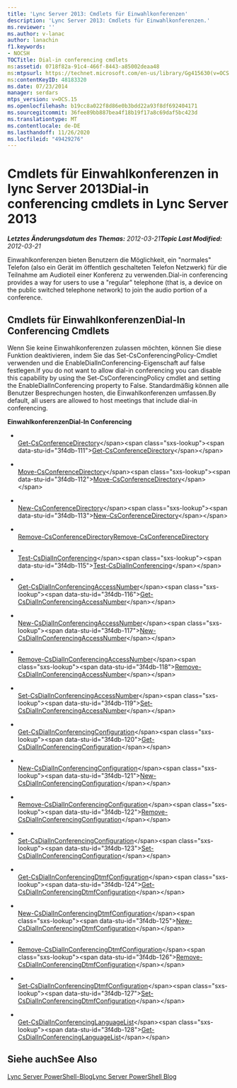 ```yaml
---
title: 'Lync Server 2013: Cmdlets für Einwahlkonferenzen'
description: 'Lync Server 2013: Cmdlets für Einwahlkonferenzen.'
ms.reviewer: ''
ms.author: v-lanac
author: lanachin
f1.keywords:
- NOCSH
TOCTitle: Dial-in conferencing cmdlets
ms:assetid: 0718f82a-91c4-466f-8443-a85002deaa48
ms:mtpsurl: https://technet.microsoft.com/en-us/library/Gg415630(v=OCS.15)
ms:contentKeyID: 48183320
ms.date: 07/23/2014
manager: serdars
mtps_version: v=OCS.15
ms.openlocfilehash: b19cc8a022f8d86e0b3bdd22a93f8df692404171
ms.sourcegitcommit: 36fee89bb887bea4f18b19f17a8c69daf5bc423d
ms.translationtype: MT
ms.contentlocale: de-DE
ms.lasthandoff: 11/26/2020
ms.locfileid: "49429276"
---
```

# <a name="dial-in-conferencing-cmdlets-in-lync-server-2013"></a><span data-ttu-id="3f4db-103">Cmdlets für Einwahlkonferenzen in lync Server 2013</span><span class="sxs-lookup"><span data-stu-id="3f4db-103">Dial-in conferencing cmdlets in Lync Server 2013</span></span>

<div data-xmlns="http://www.w3.org/1999/xhtml">

<div class="topic" data-xmlns="http://www.w3.org/1999/xhtml" data-msxsl="urn:schemas-microsoft-com:xslt" data-cs="https://msdn.microsoft.com/">

<div data-asp="https://msdn2.microsoft.com/asp">



</div>

<div id="mainSection">

<div id="mainBody"><span data-ttu-id="3f4db-104">

<span> </span></span><span class="sxs-lookup"><span data-stu-id="3f4db-104">

<span> </span></span></span>

<span data-ttu-id="3f4db-105">_**Letztes Änderungsdatum des Themas:** 2012-03-21_</span><span class="sxs-lookup"><span data-stu-id="3f4db-105">_**Topic Last Modified:** 2012-03-21_</span></span>

<span data-ttu-id="3f4db-106">Einwahlkonferenzen bieten Benutzern die Möglichkeit, ein "normales" Telefon (also ein Gerät im öffentlich geschalteten Telefon Netzwerk) für die Teilnahme am Audioteil einer Konferenz zu verwenden.</span><span class="sxs-lookup"><span data-stu-id="3f4db-106">Dial-in conferencing provides a way for users to use a "regular" telephone (that is, a device on the public switched telephone network) to join the audio portion of a conference.</span></span>

<div>

## <a name="dial-in-conferencing-cmdlets"></a><span data-ttu-id="3f4db-107">Cmdlets für Einwahlkonferenzen</span><span class="sxs-lookup"><span data-stu-id="3f4db-107">Dial-In Conferencing Cmdlets</span></span>

<span data-ttu-id="3f4db-108">Wenn Sie keine Einwahlkonferenzen zulassen möchten, können Sie diese Funktion deaktivieren, indem Sie das Set-CsConferencingPolicy-Cmdlet verwenden und die EnableDialInConferencing-Eigenschaft auf false festlegen.</span><span class="sxs-lookup"><span data-stu-id="3f4db-108">If you do not want to allow dial-in conferencing you can disable this capability by using the Set-CsConferencingPolicy cmdlet and setting the EnableDialInConferencing property to False.</span></span> <span data-ttu-id="3f4db-109">Standardmäßig können alle Benutzer Besprechungen hosten, die Einwahlkonferenzen umfassen.</span><span class="sxs-lookup"><span data-stu-id="3f4db-109">By default, all users are allowed to host meetings that include dial-in conferencing.</span></span>

<span data-ttu-id="3f4db-110">**Einwahlkonferenzen**</span><span class="sxs-lookup"><span data-stu-id="3f4db-110">**Dial-In Conferencing**</span></span>

  - <span></span>  
    <span data-ttu-id="3f4db-111">[Get-CsConferenceDirectory](https://technet.microsoft.com/library/Gg425771(v=OCS.15))</span><span class="sxs-lookup"><span data-stu-id="3f4db-111">[Get-CsConferenceDirectory](https://technet.microsoft.com/library/Gg425771(v=OCS.15))</span></span>

  - <span></span>  
    <span data-ttu-id="3f4db-112">[Move-CsConferenceDirectory](https://technet.microsoft.com/library/Gg412968(v=OCS.15))</span><span class="sxs-lookup"><span data-stu-id="3f4db-112">[Move-CsConferenceDirectory](https://technet.microsoft.com/library/Gg412968(v=OCS.15))</span></span>

  - <span></span>  
    <span data-ttu-id="3f4db-113">[New-CsConferenceDirectory](https://technet.microsoft.com/library/Gg413080(v=OCS.15))</span><span class="sxs-lookup"><span data-stu-id="3f4db-113">[New-CsConferenceDirectory](https://technet.microsoft.com/library/Gg413080(v=OCS.15))</span></span>

  - <span></span>  
    <span data-ttu-id="3f4db-114">[Remove-CsConferenceDirectory](rehttps://technet.microsoft.com/library/Gg412968(v=OCS.15))</span><span class="sxs-lookup"><span data-stu-id="3f4db-114">[Remove-CsConferenceDirectory](rehttps://technet.microsoft.com/library/Gg412968(v=OCS.15))</span></span>

<!-- end list -->

  - <span></span>  
    <span data-ttu-id="3f4db-115">[Test-CsDialInConferencing](https://technet.microsoft.com/library/Gg399013(v=OCS.15))</span><span class="sxs-lookup"><span data-stu-id="3f4db-115">[Test-CsDialInConferencing](https://technet.microsoft.com/library/Gg399013(v=OCS.15))</span></span>

<!-- end list -->

  - <span></span>  
    <span data-ttu-id="3f4db-116">[Get-CsDialInConferencingAccessNumber](https://technet.microsoft.com/library/Gg413015(v=OCS.15))</span><span class="sxs-lookup"><span data-stu-id="3f4db-116">[Get-CsDialInConferencingAccessNumber](https://technet.microsoft.com/library/Gg413015(v=OCS.15))</span></span>

  - <span></span>  
    <span data-ttu-id="3f4db-117">[New-CsDialInConferencingAccessNumber](https://technet.microsoft.com/library/Gg398818(v=OCS.15))</span><span class="sxs-lookup"><span data-stu-id="3f4db-117">[New-CsDialInConferencingAccessNumber](https://technet.microsoft.com/library/Gg398818(v=OCS.15))</span></span>

  - <span></span>  
    <span data-ttu-id="3f4db-118">[Remove-CsDialInConferencingAccessNumber](https://technet.microsoft.com/library/Gg412782(v=OCS.15))</span><span class="sxs-lookup"><span data-stu-id="3f4db-118">[Remove-CsDialInConferencingAccessNumber](https://technet.microsoft.com/library/Gg412782(v=OCS.15))</span></span>

  - <span></span>  
    <span data-ttu-id="3f4db-119">[Set-CsDialInConferencingAccessNumber](https://technet.microsoft.com/library/Gg425770(v=OCS.15))</span><span class="sxs-lookup"><span data-stu-id="3f4db-119">[Set-CsDialInConferencingAccessNumber](https://technet.microsoft.com/library/Gg425770(v=OCS.15))</span></span>

<!-- end list -->

  - <span></span>  
    <span data-ttu-id="3f4db-120">[Get-CsDialInConferencingConfiguration](https://technet.microsoft.com/library/Gg398575(v=OCS.15))</span><span class="sxs-lookup"><span data-stu-id="3f4db-120">[Get-CsDialInConferencingConfiguration](https://technet.microsoft.com/library/Gg398575(v=OCS.15))</span></span>

  - <span></span>  
    <span data-ttu-id="3f4db-121">[New-CsDialInConferencingConfiguration](https://technet.microsoft.com/library/Gg412816(v=OCS.15))</span><span class="sxs-lookup"><span data-stu-id="3f4db-121">[New-CsDialInConferencingConfiguration](https://technet.microsoft.com/library/Gg412816(v=OCS.15))</span></span>

  - <span></span>  
    <span data-ttu-id="3f4db-122">[Remove-CsDialInConferencingConfiguration](https://technet.microsoft.com/library/Gg398174(v=OCS.15))</span><span class="sxs-lookup"><span data-stu-id="3f4db-122">[Remove-CsDialInConferencingConfiguration](https://technet.microsoft.com/library/Gg398174(v=OCS.15))</span></span>

  - <span></span>  
    <span data-ttu-id="3f4db-123">[Set-CsDialInConferencingConfiguration](https://technet.microsoft.com/library/Gg425825(v=OCS.15))</span><span class="sxs-lookup"><span data-stu-id="3f4db-123">[Set-CsDialInConferencingConfiguration](https://technet.microsoft.com/library/Gg425825(v=OCS.15))</span></span>

<!-- end list -->

  - <span></span>  
    <span data-ttu-id="3f4db-124">[Get-CsDialInConferencingDtmfConfiguration](https://technet.microsoft.com/library/Gg398578(v=OCS.15))</span><span class="sxs-lookup"><span data-stu-id="3f4db-124">[Get-CsDialInConferencingDtmfConfiguration](https://technet.microsoft.com/library/Gg398578(v=OCS.15))</span></span>

  - <span></span>  
    <span data-ttu-id="3f4db-125">[New-CsDialInConferencingDtmfConfiguration](https://technet.microsoft.com/library/Gg425792(v=OCS.15))</span><span class="sxs-lookup"><span data-stu-id="3f4db-125">[New-CsDialInConferencingDtmfConfiguration](https://technet.microsoft.com/library/Gg425792(v=OCS.15))</span></span>

  - <span></span>  
    <span data-ttu-id="3f4db-126">[Remove-CsDialInConferencingDtmfConfiguration](https://technet.microsoft.com/library/Gg425894(v=OCS.15))</span><span class="sxs-lookup"><span data-stu-id="3f4db-126">[Remove-CsDialInConferencingDtmfConfiguration](https://technet.microsoft.com/library/Gg425894(v=OCS.15))</span></span>

  - <span></span>  
    <span data-ttu-id="3f4db-127">[Set-CsDialInConferencingDtmfConfiguration](https://technet.microsoft.com/library/Gg398860(v=OCS.15))</span><span class="sxs-lookup"><span data-stu-id="3f4db-127">[Set-CsDialInConferencingDtmfConfiguration](https://technet.microsoft.com/library/Gg398860(v=OCS.15))</span></span>

<!-- end list -->

  - <span></span>  
    <span data-ttu-id="3f4db-128">[Get-CsDialInConferencingLanguageList](https://technet.microsoft.com/library/Gg425869(v=OCS.15))</span><span class="sxs-lookup"><span data-stu-id="3f4db-128">[Get-CsDialInConferencingLanguageList](https://technet.microsoft.com/library/Gg425869(v=OCS.15))</span></span>

</div>

<div>

## <a name="see-also"></a><span data-ttu-id="3f4db-129">Siehe auch</span><span class="sxs-lookup"><span data-stu-id="3f4db-129">See Also</span></span>


[<span data-ttu-id="3f4db-130">Lync Server PowerShell-Blog</span><span class="sxs-lookup"><span data-stu-id="3f4db-130">Lync Server PowerShell Blog</span></span>](https://go.microsoft.com/fwlink/p/?linkid=203150)  
  

<span data-ttu-id="3f4db-131"></div>

</div>

<span> </span>

</div>

</div>

</span><span class="sxs-lookup"><span data-stu-id="3f4db-131"></div>

</div>

<span> </span>

</div>

</div>

</span></span></div>


